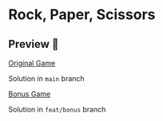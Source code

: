 # Rock, Paper, Scissors

## Preview 🚀

[Original Game](https://ashal-rps.surge.sh)

Solution in `main` branch

[Bonus Game](https://ashal-rps-bonus.surge.sh)

Solution in `feat/bonus` branch
